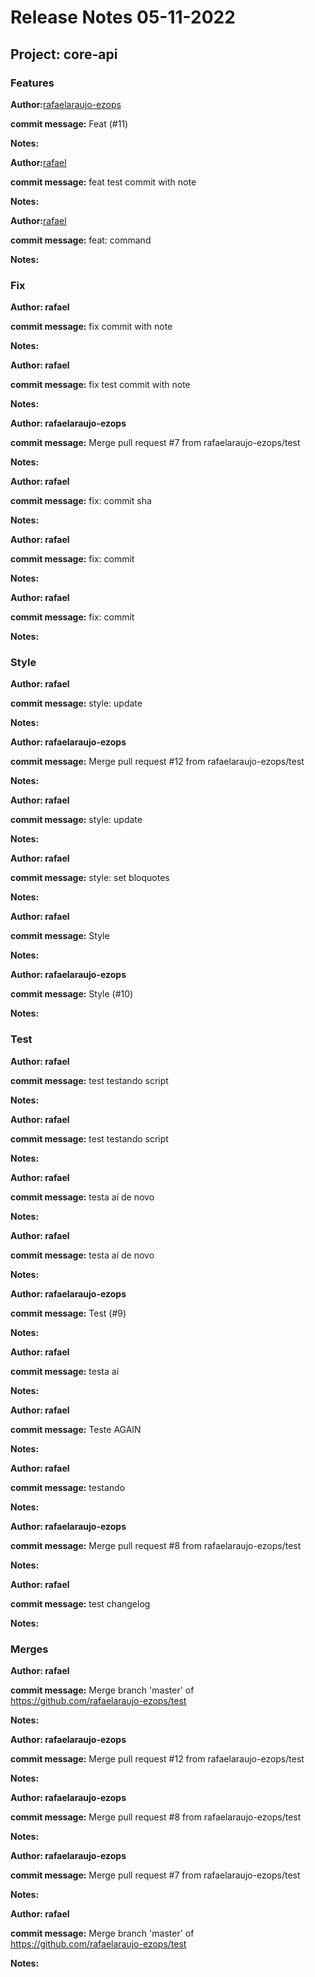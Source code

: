# Release Notes 05-11-2022
## Project: core-api
### Features
**Author:**[rafaelaraujo-ezops](91761360+rafaelaraujo-ezops@users.noreply.github.com) 

 **commit message:** Feat (#11)  

 

 **Notes:**  

**Author:**[rafael](rafael.araujo@ezops.com.br) 

 **commit message:** feat test commit with note  

 

 **Notes:**  

**Author:**[rafael](rafael.araujo@ezops.com.br) 

 **commit message:** feat: command  

 

 **Notes:**  
### Fix
**Author: rafael** 

 **commit message:** fix commit with note  

 

 **Notes:**  

**Author: rafael** 

 **commit message:** fix test commit with note  

 

 **Notes:**  

**Author: rafaelaraujo-ezops** 

 **commit message:** Merge pull request #7 from rafaelaraujo-ezops/test  

 

 **Notes:**  

**Author: rafael** 

 **commit message:** fix: commit sha  

 

 **Notes:**  

**Author: rafael** 

 **commit message:** fix: commit  

 

 **Notes:**  

**Author: rafael** 

 **commit message:** fix: commit  

 

 **Notes:**  
### Style
**Author: rafael** 

 **commit message:** style: update  

 

 **Notes:**  

**Author: rafaelaraujo-ezops** 

 **commit message:** Merge pull request #12 from rafaelaraujo-ezops/test  

 

 **Notes:**  

**Author: rafael** 

 **commit message:** style: update  

 

 **Notes:**  

**Author: rafael** 

 **commit message:** style: set bloquotes  

 

 **Notes:**  

**Author: rafael** 

 **commit message:** Style  

 

 **Notes:**  

**Author: rafaelaraujo-ezops** 

 **commit message:** Style (#10)  

 

 **Notes:**  
### Test
**Author: rafael** 

 **commit message:** test testando script  

 

 **Notes:**  

**Author: rafael** 

 **commit message:** test testando script  

 

 **Notes:**  

**Author: rafael** 

 **commit message:** testa aí de novo  

 

 **Notes:**  

**Author: rafael** 

 **commit message:** testa aí de novo  

 

 **Notes:**  

**Author: rafaelaraujo-ezops** 

 **commit message:** Test (#9)  

 

 **Notes:**  

**Author: rafael** 

 **commit message:** testa aí  

 

 **Notes:**  

**Author: rafael** 

 **commit message:** Teste AGAIN  

 

 **Notes:**  

**Author: rafael** 

 **commit message:** testando  

 

 **Notes:**  

**Author: rafaelaraujo-ezops** 

 **commit message:** Merge pull request #8 from rafaelaraujo-ezops/test  

 

 **Notes:**  

**Author: rafael** 

 **commit message:** test changelog  

 

 **Notes:**  
### Merges
**Author: rafael** 

 **commit message:** Merge branch 'master' of https://github.com/rafaelaraujo-ezops/test  

 

 **Notes:**  

**Author: rafaelaraujo-ezops** 

 **commit message:** Merge pull request #12 from rafaelaraujo-ezops/test  

 

 **Notes:**  

**Author: rafaelaraujo-ezops** 

 **commit message:** Merge pull request #8 from rafaelaraujo-ezops/test  

 

 **Notes:**  

**Author: rafaelaraujo-ezops** 

 **commit message:** Merge pull request #7 from rafaelaraujo-ezops/test  

 

 **Notes:**  

**Author: rafael** 

 **commit message:** Merge branch 'master' of https://github.com/rafaelaraujo-ezops/test  

 

 **Notes:**  
